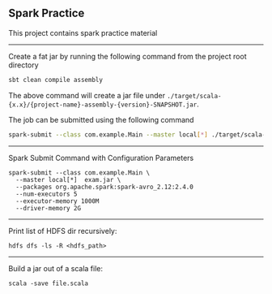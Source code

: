 **Spark Practice**
--
This project contains spark practice material


---
Create a fat jar by running the following command from the project root directory
```bash
sbt clean compile assembly
```
The above command will create a jar file under `./target/scala-{x.x}/{project-name}-assembly-{version}-SNAPSHOT.jar`.

The job can be submitted using the following command
```bash
spark-submit --class com.example.Main --master local[*] ./target/scala-2.12/scala-spark-project-assembly-0.1.0-SNAPSHOT.jar
```

---
Spark Submit Command with Configuration Parameters
```shell script
spark-submit --class com.example.Main \
  --master local[*]  exam.jar \
  --packages org.apache.spark:spark-avro_2.12:2.4.0
  --num-executors 5
  --executor-memory 1000M
  --driver-memory 2G
```
---
Print list of HDFS dir recursively:
```shell script
hdfs dfs -ls -R <hdfs_path>
```
---
Build a jar out of a scala file:
```shell script
scala -save file.scala 
```

